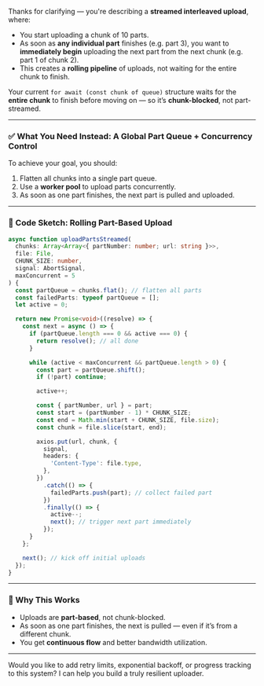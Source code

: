 Thanks for clarifying — you're describing a **streamed interleaved upload**, where:

- You start uploading a chunk of 10 parts.
- As soon as **any individual part** finishes (e.g. part 3), you want to **immediately begin** uploading the next part from the next chunk (e.g. part 1 of chunk 2).
- This creates a **rolling pipeline** of uploads, not waiting for the entire chunk to finish.

Your current `for await (const chunk of queue)` structure waits for the **entire chunk** to finish before moving on — so it’s **chunk-blocked**, not part-streamed.

---

### ✅ What You Need Instead: A Global Part Queue + Concurrency Control

To achieve your goal, you should:

1. Flatten all chunks into a single part queue.
2. Use a **worker pool** to upload parts concurrently.
3. As soon as one part finishes, the next part is pulled and uploaded.

---

### 🧩 Code Sketch: Rolling Part-Based Upload

```ts
async function uploadPartsStreamed(
  chunks: Array<Array<{ partNumber: number; url: string }>>,
  file: File,
  CHUNK_SIZE: number,
  signal: AbortSignal,
  maxConcurrent = 5
) {
  const partQueue = chunks.flat(); // flatten all parts
  const failedParts: typeof partQueue = [];
  let active = 0;

  return new Promise<void>((resolve) => {
    const next = async () => {
      if (partQueue.length === 0 && active === 0) {
        return resolve(); // all done
      }

      while (active < maxConcurrent && partQueue.length > 0) {
        const part = partQueue.shift();
        if (!part) continue;

        active++;

        const { partNumber, url } = part;
        const start = (partNumber - 1) * CHUNK_SIZE;
        const end = Math.min(start + CHUNK_SIZE, file.size);
        const chunk = file.slice(start, end);

        axios.put(url, chunk, {
          signal,
          headers: {
            'Content-Type': file.type,
          },
        })
          .catch(() => {
            failedParts.push(part); // collect failed part
          })
          .finally(() => {
            active--;
            next(); // trigger next part immediately
          });
      }
    };

    next(); // kick off initial uploads
  });
}
```

---

### 🧠 Why This Works

- Uploads are **part-based**, not chunk-blocked.
- As soon as one part finishes, the next is pulled — even if it’s from a different chunk.
- You get **continuous flow** and better bandwidth utilization.

---

Would you like to add retry limits, exponential backoff, or progress tracking to this system? I can help you build a truly resilient uploader.